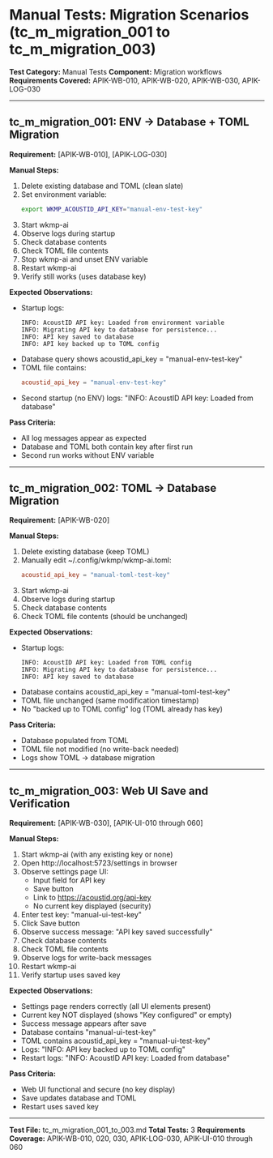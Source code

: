# Manual Tests: Migration Scenarios (tc_m_migration_001 to tc_m_migration_003)

**Test Category:** Manual Tests
**Component:** Migration workflows
**Requirements Covered:** APIK-WB-010, APIK-WB-020, APIK-WB-030, APIK-LOG-030

---

## tc_m_migration_001: ENV → Database + TOML Migration

**Requirement:** [APIK-WB-010], [APIK-LOG-030]

**Manual Steps:**
1. Delete existing database and TOML (clean slate)
2. Set environment variable:
   ```bash
   export WKMP_ACOUSTID_API_KEY="manual-env-test-key"
   ```
3. Start wkmp-ai
4. Observe logs during startup
5. Check database contents
6. Check TOML file contents
7. Stop wkmp-ai and unset ENV variable
8. Restart wkmp-ai
9. Verify still works (uses database key)

**Expected Observations:**
- Startup logs:
  ```
  INFO: AcoustID API key: Loaded from environment variable
  INFO: Migrating API key to database for persistence...
  INFO: API key saved to database
  INFO: API key backed up to TOML config
  ```
- Database query shows acoustid_api_key = "manual-env-test-key"
- TOML file contains:
  ```toml
  acoustid_api_key = "manual-env-test-key"
  ```
- Second startup (no ENV) logs: "INFO: AcoustID API key: Loaded from database"

**Pass Criteria:**
- All log messages appear as expected
- Database and TOML both contain key after first run
- Second run works without ENV variable

---

## tc_m_migration_002: TOML → Database Migration

**Requirement:** [APIK-WB-020]

**Manual Steps:**
1. Delete existing database (keep TOML)
2. Manually edit ~/.config/wkmp/wkmp-ai.toml:
   ```toml
   acoustid_api_key = "manual-toml-test-key"
   ```
3. Start wkmp-ai
4. Observe logs during startup
5. Check database contents
6. Check TOML file contents (should be unchanged)

**Expected Observations:**
- Startup logs:
  ```
  INFO: AcoustID API key: Loaded from TOML config
  INFO: Migrating API key to database for persistence...
  INFO: API key saved to database
  ```
- Database contains acoustid_api_key = "manual-toml-test-key"
- TOML file unchanged (same modification timestamp)
- No "backed up to TOML config" log (TOML already has key)

**Pass Criteria:**
- Database populated from TOML
- TOML file not modified (no write-back needed)
- Logs show TOML → database migration

---

## tc_m_migration_003: Web UI Save and Verification

**Requirement:** [APIK-WB-030], [APIK-UI-010 through 060]

**Manual Steps:**
1. Start wkmp-ai (with any existing key or none)
2. Open http://localhost:5723/settings in browser
3. Observe settings page UI:
   - Input field for API key
   - Save button
   - Link to https://acoustid.org/api-key
   - No current key displayed (security)
4. Enter test key: "manual-ui-test-key"
5. Click Save button
6. Observe success message: "API key saved successfully"
7. Check database contents
8. Check TOML file contents
9. Observe logs for write-back messages
10. Restart wkmp-ai
11. Verify startup uses saved key

**Expected Observations:**
- Settings page renders correctly (all UI elements present)
- Current key NOT displayed (shows "Key configured" or empty)
- Success message appears after save
- Database contains "manual-ui-test-key"
- TOML contains acoustid_api_key = "manual-ui-test-key"
- Logs: "INFO: API key backed up to TOML config"
- Restart logs: "INFO: AcoustID API key: Loaded from database"

**Pass Criteria:**
- Web UI functional and secure (no key display)
- Save updates database and TOML
- Restart uses saved key

---

**Test File:** tc_m_migration_001_to_003.md
**Total Tests:** 3
**Requirements Coverage:** APIK-WB-010, 020, 030, APIK-LOG-030, APIK-UI-010 through 060
